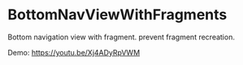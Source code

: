 # BottomNavViewWithFragments
Bottom navigation view with fragment. prevent fragment recreation.

Demo: https://youtu.be/Xj4ADyRpVWM
